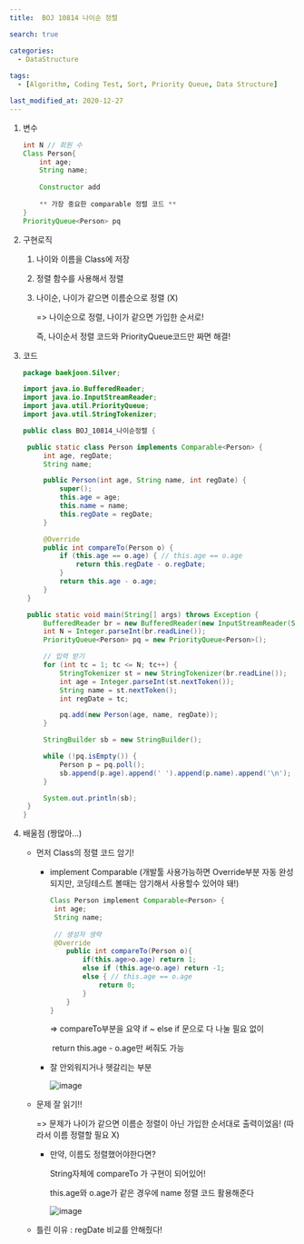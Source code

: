```yaml
---
title:  BOJ 10814 나이순 정렬

search: true

categories:
  - DataStructure
  
tags: 
  - [Algorithm, Coding Test, Sort, Priority Queue, Data Structure]

last_modified_at: 2020-12-27
---
```




1. 변수

   ```java
   int N // 회원 수
   Class Person{
       int age;
       String name;
       
       Constructor add
           
       ** 가장 중요한 comparable 정렬 코드 **
   }
   PriorityQueue<Person> pq
   ```

   

2. 구현로직

   1. 나이와 이름을 Class에 저장

   2. 정렬 함수를 사용해서 정렬

   3. 나이순, 나이가 같으면 이름순으로 정렬 (X)

      => 나이순으로 정렬, 나이가 같으면 가입한 순서로! 

      즉, 나이순서 정렬 코드와 PriorityQueue코드만 짜면 해결!

      

3. 코드

   ```java
   package baekjoon.Silver;
   
   import java.io.BufferedReader;
   import java.io.InputStreamReader;
   import java.util.PriorityQueue;
   import java.util.StringTokenizer;
   
   public class BOJ_10814_나이순정렬 {
   
   	public static class Person implements Comparable<Person> {
   		int age, regDate;
   		String name;
   
   		public Person(int age, String name, int regDate) {
   			super();
   			this.age = age;
   			this.name = name;
   			this.regDate = regDate;
   		}
   
   		@Override
   		public int compareTo(Person o) {
   			if (this.age == o.age) { // this.age == o.age
   				return this.regDate - o.regDate;
   			}
   			return this.age - o.age;
   		}
   	}
   
   	public static void main(String[] args) throws Exception {
   		BufferedReader br = new BufferedReader(new InputStreamReader(System.in));
   		int N = Integer.parseInt(br.readLine());
   		PriorityQueue<Person> pq = new PriorityQueue<Person>();
   
   		// 입력 받기
   		for (int tc = 1; tc <= N; tc++) {
   			StringTokenizer st = new StringTokenizer(br.readLine());
   			int age = Integer.parseInt(st.nextToken());
   			String name = st.nextToken();
   			int regDate = tc;
   
   			pq.add(new Person(age, name, regDate));
   		}
   
   		StringBuilder sb = new StringBuilder();
   
   		while (!pq.isEmpty()) {
   			Person p = pq.poll();
   			sb.append(p.age).append(' ').append(p.name).append('\n');
   		}
   
   		System.out.println(sb);
   	}
   }
   
   ```

   

4. 배울점 (짱많아...)

   * 먼저 Class의 정렬 코드 암기!

     - implement Comparable (개발툴 사용가능하면 Override부분 자동 완성되지만, 코딩테스트 볼때는 암기해서 사용할수 있어야 돼!)

       ```java
       Class Person implement Comparable<Person> {
       	int age;
       	String name;
       	
       	// 생성자 생략
       	@Override
           public int compareTo(Person o){
               if(this.age>o.age) return 1;
               else if (this.age<o.age) return -1;
               else { // this.age == o.age
                   return 0;
               }
           }
       }
       ```

       =>  compareTo부분을 요약 if ~ else if 문으로 다 나눌 필요 없이

       ​      return this.age - o.age만 써줘도 가능

       

     - 잘 안외워지거나 헷갈리는 부분 

       ![image](https://user-images.githubusercontent.com/47768081/103167798-9b5d0100-4871-11eb-9c01-26bb9195b022.png)

       

   * 문제 잘 읽기!!

     => 문제가 나이가 같으면 이름순 정렬이 아닌 가입한 순서대로 출력이었음! (따라서 이름 정렬할 필요 X)

     - 만약, 이름도 정렬했어야한다면?

       String자체에 compareTo 가 구현이 되어있어!

       this.age와 o.age가 같은 경우에 name 정렬 코드 활용해준다

       ![image](https://user-images.githubusercontent.com/47768081/103167894-6a310080-4872-11eb-8c8b-12a7b948a717.png)

       

   * 틀린 이유 : regDate 비교를 안해줬다!

     
